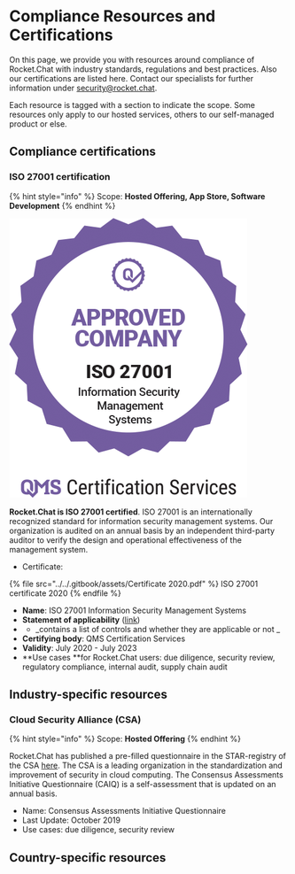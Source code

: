 # Compliance Resources and Certifications

On this page, we provide you with resources around compliance of Rocket.Chat with industry standards, regulations and best practices. Also our certifications are listed here. Contact our specialists for further information under [security@rocket.chat](mailto:security@rocket.chat).

Each resource is tagged with a section to indicate the scope. Some resources only apply to our hosted services, others to our self-managed product or else.

## Compliance certifications

### ISO 27001 certification

{% hint style="info" %}
Scope: **Hosted Offering, App Store, Software Development**
{% endhint %}

![](<../../.gitbook/assets/27001 small.png>)

**Rocket.Chat is ISO 27001 certified**. ISO 27001 is an internationally recognized standard for information security management systems. Our organization is audited on an annual basis by an independent third-party auditor to verify the design and operational effectiveness of the management system.

* Certificate:

{% file src="../../.gitbook/assets/Certificate 2020.pdf" %}
ISO 27001 certificate 2020
{% endfile %}

* **Name**: ISO 27001 Information Security Management Systems
* **Statement of applicability** ([link](https://drive.google.com/file/d/14tYG-sVDkw6hGZvxnRjSCEcCfJXdYetb/view?usp=sharing))
*
  * \_contains a list of controls and whether they are applicable or not \_
* **Certifying body**: QMS Certification Services
* **Validity**: July 2020 - July 2023
* \*\*Use cases \*\*for Rocket.Chat users: due diligence, security review, regulatory compliance, internal audit, supply chain audit

## Industry-specific resources

### Cloud Security Alliance (CSA)

{% hint style="info" %}
Scope: **Hosted Offering**
{% endhint %}

Rocket.Chat has published a pre-filled questionnaire in the STAR-registry of the CSA [here](https://cloudsecurityalliance.org/star/registry/rocket-chat). The CSA is a leading organization in the standardization and improvement of security in cloud computing. The Consensus Assessments Initiative Questionnaire (CAIQ) is a self-assessment that is updated on an annual basis.

* Name: Consensus Assessments Initiative Questionnaire
* Last Update: October 2019
* Use cases: due diligence, security review

## Country-specific resources
